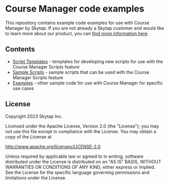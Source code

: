 # Course Manager code examples

This repository contains example code examples for use with Course Manager by Skytap. If you are not already a Skytap customer and would like to learn more about our product, you can [find more information here](https://www.skytap.com/skytap-virtual-it-labs/)

## Contents

- [Script Templates](script-templates/) - templates for developing new scripts for use with the Course Manager Scripts feature
- [Sample Scripts](scripts/) - sample scripts that can be used with the Course Manager Scripts feature
- [Examples](examples/) - other sample code for use with Course Manager for specific use cases

## License

Copyright 2023 Skytap Inc.

Licensed under the Apache License, Version 2.0 (the "License");
you may not use this file except in compliance with the License.
You may obtain a copy of the License at

<http://www.apache.org/licenses/LICENSE-2.0>

Unless required by applicable law or agreed to in writing, software
distributed under the License is distributed on an "AS IS" BASIS,
WITHOUT WARRANTIES OR CONDITIONS OF ANY KIND, either express or implied.
See the License for the specific language governing permissions and
limitations under the License.
